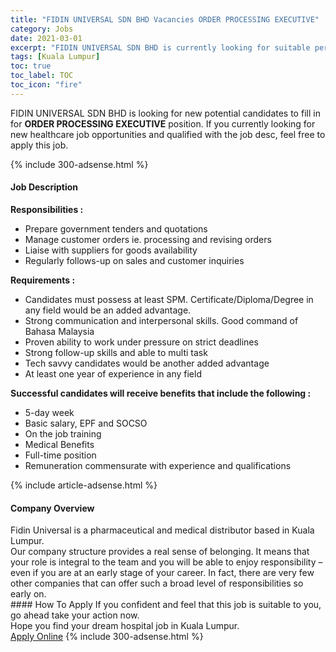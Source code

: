 ```yaml
---
title: "FIDIN UNIVERSAL SDN BHD Vacancies ORDER PROCESSING EXECUTIVE" 
category: Jobs 
date: 2021-03-01 
excerpt: "FIDIN UNIVERSAL SDN BHD is currently looking for suitable person to fill in the ORDER PROCESSING EXECUTIVE which positioned at Kuala Lumpur" 
tags: [Kuala Lumpur] 
toc: true 
toc_label: TOC 
toc_icon: "fire" 
--- 
```


<p>FIDIN UNIVERSAL SDN BHD is looking for new potential candidates to fill in for <b>ORDER PROCESSING EXECUTIVE</b> position. If you currently looking for new healthcare job opportunities and qualified with the job desc, feel free to apply this job.
</p>{% include 300-adsense.html %} 
<div><div><h4>Job Description</h4></div><div><div><span><div><div><strong>Responsibilities :</strong></div><ul><li>Prepare government tenders and quotations</li><li>Manage customer orders ie. processing and revising orders</li><li>Liaise with suppliers for goods availability</li><li>Regularly follows-up on sales and customer inquiries</li></ul><div><strong>Requirements :</strong></div><ul><li>Candidates must possess at least SPM. Certificate/Diploma/Degree in any field would be an added advantage.</li><li>Strong communication and interpersonal skills. Good command of Bahasa Malaysia</li><li>Proven ability to work under pressure on strict deadlines</li><li>Strong follow-up skills and able to multi task</li><li>Tech savvy candidates would be another added advantage</li><li>At least one year of experience in any field</li></ul><div><strong>Successful candidates will receive benefits that include the following :</strong></div><ul><li>5-day week</li><li>Basic salary, EPF and SOCSO</li><li>On the job training</li><li>Medical Benefits</li><li>Full-time position</li><li>Remuneration commensurate with experience and qualifications</li></ul></div></span></div></div></div> 
{% include article-adsense.html %} 
<div><div><h4>Company Overview</h4></div><div><div><span><div><div>
<div>Fidin Universal is a pharmaceutical and medical distributor based in Kuala Lumpur.</div>
<div>Our company structure provides a real sense of belonging. It means that your role is integral to the team and you will be able to enjoy responsibility &#8211; even if you are at an early stage of your career. In fact, there are very few other companies that can offer such a broad level of responsibilities so early on.



</div>
</div></div></span></div></div></div> 
#### How To Apply 
If you confident and feel that this job is suitable to you, go ahead take your action now. <br/> 
Hope you find your dream hospital job in Kuala Lumpur. <br/> 
<a href="https://www.jobstreet.com.my/en/job/order-processing-executive-4493605?jobId=jobstreet-my-job-4493605" class="btn btn--warning" target="_blank" rel="nofollow noopenner">Apply Online</a> 
{% include 300-adsense.html %} 